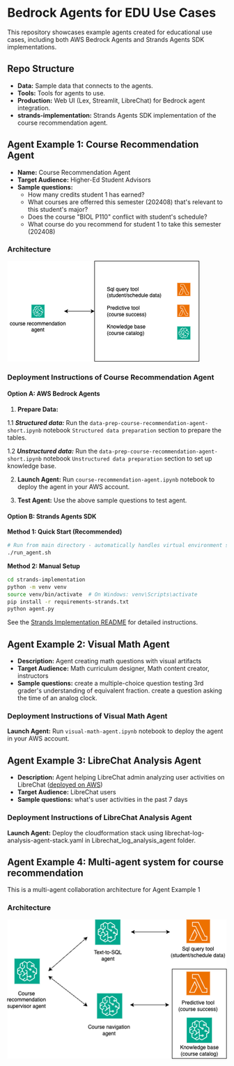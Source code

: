 # Bedrock Agents for EDU Use Cases

This repository showcases example agents created for educational use cases, including both AWS Bedrock Agents and Strands Agents SDK implementations.

## Repo Structure

- **Data:** Sample data that connects to the agents.
- **Tools:** Tools for agents to use.
- **Production:** Web UI (Lex, Streamlit, LibreChat) for Bedrock agent integration.
- **strands-implementation:** Strands Agents SDK implementation of the course recommendation agent.

## Agent Example 1: Course Recommendation Agent

- **Name:** Course Recommendation Agent
- **Target Audience:** Higher-Ed Student Advisors
- **Sample questions:**
  - How many credits student 1 has earned?
  - What courses are offerred this semester (202408) that's relevant to this student's major?
  - Does the course "BIOL P110" conflict with student's schedule?
  - What course do you recommend for student 1 to take this semester (202408) 

### Architecture

![Course Recommendation Agent Architecture](image/course-recommendation-agent.png)

### Deployment Instructions of Course Recommendation Agent

#### Option A: AWS Bedrock Agents

1. **Prepare Data:** 

1.1 ***Structured data:*** Run the `data-prep-course-recommendation-agent-short.ipynb` notebook `Structured data preparation` section to prepare the tables.

1.2 ***Unstructured data:*** Run the `data-prep-course-recommendation-agent-short.ipynb` notebook `Unstructured data preparation` section to set up knowledge base.

2. **Launch Agent:** Run `course-recommendation-agent.ipynb` notebook to deploy the agent in your AWS account.

3. **Test Agent:** Use the above sample questions to test agent.

#### Option B: Strands Agents SDK

**Method 1: Quick Start (Recommended)**
```bash
# Run from main directory - automatically handles virtual environment setup
./run_agent.sh
```

**Method 2: Manual Setup**
```bash
cd strands-implementation
python -m venv venv
source venv/bin/activate  # On Windows: venv\Scripts\activate
pip install -r requirements-strands.txt
python agent.py
```

See the [Strands Implementation README](./strands-implementation/README.md) for detailed instructions.

## Agent Example 2: Visual Math Agent
- **Description:** Agent creating math questions with visual artifacts
- **Target Audience:** Math curriculum designer, Math content creator, instructors
- **Sample questions:** create a multiple-choice question testing 3rd grader's understanding of equivalent fraction. create a question asking the time of an analog clock.

### Deployment Instructions of Visual Math Agent

**Launch Agent:** Run `visual-math-agent.ipynb` notebook to deploy the agent in your AWS account. 

## Agent Example 3: LibreChat Analysis Agent
- **Description:** Agent helping LibreChat admin analyzing user activities on LibreChat ([deployed on AWS](https://github.com/sudheermanubolu/librechat-cdk/tree/main))
- **Target Audience:** LibreChat users
- **Sample questions:** what's user activities in the past 7 days

### Deployment Instructions of LibreChat Analysis Agent

**Launch Agent:** Deploy the cloudformation stack using librechat-log-analysis-agent-stack.yaml in Librechat_log_analysis_agent folder.

## Agent Example 4: Multi-agent system for course recommendation
This is a multi-agent collaboration architecture for Agent Example 1
### Architecture

![Course Recommendation Agent Architecture](image/course-recommendation-multi-agent.png)
